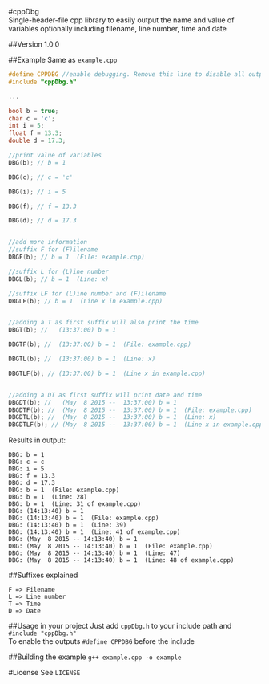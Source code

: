 #cppDbg  
Single-header-file cpp library to easily output the name and value of variables optionally including filename, line number, time and date

##Version 1.0.0

##Example
Same as `example.cpp`  
```cpp
#define CPPDBG //enable debugging. Remove this line to disable all output. (must be enabled before including cppDbg)  
#include "cppDbg.h"  

...  

bool b = true;
char c = 'c';
int i = 5;
float f = 13.3;
double d = 17.3;

//print value of variables
DBG(b); // b = 1

DBG(c); // c = 'c'

DBG(i); // i = 5

DBG(f); // f = 13.3

DBG(d); // d = 17.3


//add more information
//suffix F for (F)ilename
DBGF(b); // b = 1  (File: example.cpp)

//suffix L for (L)ine number
DBGL(b); // b = 1  (Line: x)

//suffix LF for (L)ine number and (F)ilename
DBGLF(b); // b = 1  (Line x in example.cpp)


//adding a T as first suffix will also print the time
DBGT(b); //   (13:37:00) b = 1

DBGTF(b); //  (13:37:00) b = 1  (File: example.cpp)

DBGTL(b); //  (13:37:00) b = 1  (Line: x)

DBGTLF(b); // (13:37:00) b = 1  (Line x in example.cpp)


//adding a DT as first suffix will print date and time
DBGDT(b); //   (May  8 2015 --  13:37:00) b = 1
DBGDTF(b); //  (May  8 2015 --  13:37:00) b = 1  (File: example.cpp)
DBGDTL(b); //  (May  8 2015 --  13:37:00) b = 1  (Line: x)
DBGDTLF(b); // (May  8 2015 --  13:37:00) b = 1  (Line x in example.cpp)
```

Results in output:  

```
DBG: b = 1
DBG: c = c
DBG: i = 5
DBG: f = 13.3
DBG: d = 17.3
DBG: b = 1  (File: example.cpp)
DBG: b = 1  (Line: 28)
DBG: b = 1  (Line: 31 of example.cpp)
DBG: (14:13:40) b = 1
DBG: (14:13:40) b = 1  (File: example.cpp)
DBG: (14:13:40) b = 1  (Line: 39)
DBG: (14:13:40) b = 1  (Line: 41 of example.cpp)
DBG: (May  8 2015 -- 14:13:40) b = 1
DBG: (May  8 2015 -- 14:13:40) b = 1  (File: example.cpp)
DBG: (May  8 2015 -- 14:13:40) b = 1  (Line: 47)
DBG: (May  8 2015 -- 14:13:40) b = 1  (Line: 48 of example.cpp)
```

##Suffixes explained
```
F => Filename  
L => Line number
T => Time
D => Date
```

##Usage in your project
Just add `cppDbg.h` to your include path and  `#include "cppDbg.h"`  
To enable the outputs `#define CPPDBG` before the include  

##Building the example
`g++ example.cpp -o example`

#License
See `LICENSE`
